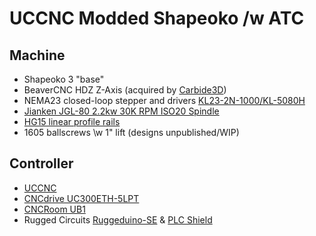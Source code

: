 # UCCNC Modded Shapeoko /w ATC

## Machine
- Shapeoko 3 "base" 
- BeaverCNC HDZ Z-Axis (acquired by [Carbide3D](https://shop.carbide3d.com/collections/accessories/products/shapeoko-hdz))
- NEMA23 closed-loop stepper and drivers [KL23-2N-1000/KL-5080H](https://www.automationtechnologiesinc.com/products-page/nema23-closed-loop-stepper-motor-system-hybrid-servo-kit/hybrid-servo-drive-kl-5080h)
- [Jianken JGL-80 2.2kw 30K RPM ISO20 Spindle](https://www.jian-ken.com/automatic-pneumatic-tool-change-spindle-motor/jgl-80-1-5kw-2-2kw-2-5kw-24000rpm-40000rpm.html)
- [HG15 linear profile rails](https://www.thingiverse.com/thing:4183138)
- 1605 ballscrews \w 1" lift (designs unpublished/WIP)

## Controller
- [UCCNC](https://cncdrive.com/UCCNC.html)
- [CNCdrive UC300ETH-5LPT](https://cncdrive.com/UC300ETH.html)
- [CNCRoom UB1](https://cncroom.com/en/product/ub1/)
- Rugged Circuits [Ruggeduino-SE](https://www.rugged-circuits.com/microcontroller-boards/ruggeduino-se-special-edition) & [PLC Shield](https://www.rugged-circuits.com/24v-industrial/24v-industrial-shield)
